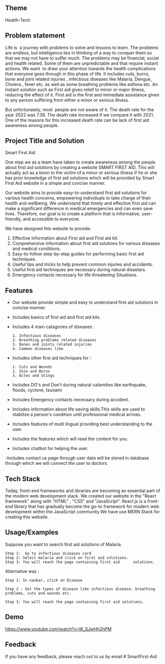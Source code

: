 ## Theme
Health-Tech

## Problem statement
Life is  a journey with problems to solve and lessons to learn. The problems are endless, but intelligence lies in thinking of a way to conquer them so that we may not have to suffer much. The problems may be financial, social and health related. Some of them are unpredictable and that require instant actions. We want  to draw your attention towards the health complications that everyone goes through in this phase of life. It includes cuts, burns, bone and joint related injuries , infectious diseases like Malaria, Dengue, Cholera , fever etc. as well as some breathing problems like asthma etc. An instant solution such as First aid gives relief to minor or major illness, reducing the effect of it. First aid is the first and immediate assistance given to any person suffering from either a minor or serious illness.

But unfortunately, most  people are not aware of it. The death rate for the year 2022 was 7.38. The death rate increased if we compare it with 2021. One of the reasons for this increased death rate can be lack of first aid awareness among people. 

## Project Title and Solution
Smart First Aid 

One step we as a team have taken to create awareness among the people about first aid solutions by creating a website SMART FIRST AID. This will actually act as a boon to the victim of a minor or serious illness if he or she has prior knowledge of first aid solutions which will be provided by Smart First Aid website in a simple and concise manner.

Our website aims to provide easy-to-understand first aid solutions for various health concerns, empowering individuals to take charge of their health and wellbeing. We understand that timely and effective first aid can make a significant difference in medical emergencies and can even save lives. Therefore, our goal is to create a platform that is informative, user-friendly, and accessible to everyone.

We have designed this website to provide:
1. Effective information about First aid and First aid kit.
2. Comprehensive information about first aid solutions for various diseases and medical conditions.
3. Easy-to-follow step-by-step guides for performing basic first aid techniques.
4. Useful tips and tricks to help prevent common injuries and accidents.
5. Useful first aid techniques are necessary during natural disasters.
6. Emergency contacts necessary for life threatening Situations.

## Features

- Our website provide simple and easy to understand first aid solutions in concise manner.

- Includes basics of first aid and first aid kits.

- Includes 4 main catagories of diseases : 
      
      1. Infectious diseases
      2. Breathing problems related diseases
      3. Bones and joints related injuries
      4. Common diseases like 

- Includes other first aid techniques for :

      1. Cuts and Wounds
      2. Skin and Burns
      3. Bites and Stings

- Includes DO's and Don't during natural calamities like earthquake, floods, cyclone, tsunami 

- Includes Emergency contacts necessary during accident.

- Includes information about life saving skills.This skills are used to stabilize a person's condition until professional medical arrives.

- Includes features of multi lingual providing best understanding to the user.

- Includes the features which will read the content for you.

- Includes chatbot for helping the user.

-Includes contact us page through user data will be stored in database through which we will connect the user to doctors.

## Tech Stack

Today, front-end frameworks and libraries are becoming an essential part of the modern web development stack. We created our website in the "React framework" along with "HTML" , "CSS" and "JavaScript". React.js is a front-end library that has gradually become the go-to framework for modern web development within the JavaScript community.We have use MERN Stack for creating this website.

## Usage/Examples

Suppose you want to search  first aid solutions of Malaria. 

    Step 1:  Go to infectious diseases card 
    Step 2: Select malaria and click on first aid solutions. 
    Step 3: You will reach the page containing first aid      solutions. 

Alternative way :

    Step 1: In navbar, click on Disease

    Step 2 : Set the types of disease like infectious disease, breathing problems, cuts and wounds etc.

    Step 3: You will reach the page containing first aid solutions.




## Demo
https://www.youtube.com/watch?v=W_SJwHh2hPM




## Feedback

If you have any feedback, please reach out to us by email
#   S m a r t F i r s t - A i d  
 